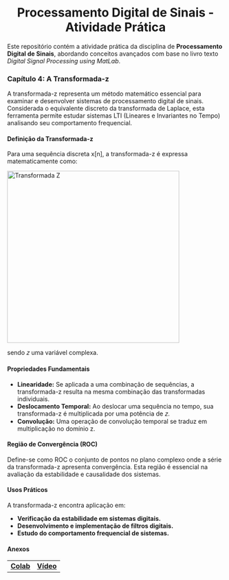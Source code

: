 <h1 align="center">Processamento Digital de Sinais - Atividade Prática</h1>

<p>
Este repositório contém a atividade prática da disciplina de <strong>Processamento Digital de Sinais</strong>, abordando conceitos avançados com base no livro texto <em>Digital Signal Processing using MatLab</em>.
</p>

### **Capítulo 4: A Transformada-z**
A transformada-z representa um método matemático essencial para examinar e desenvolver sistemas de processamento digital de sinais. Considerada o equivalente discreto da transformada de Laplace, esta ferramenta permite estudar sistemas LTI (Lineares e Invariantes no Tempo) analisando seu comportamento frequencial.

#### **Definição da Transformada-z** 
Para uma sequência discreta x[n], a transformada-z é expressa matematicamente como:

<img src="https://github.com/user-attachments/assets/de2535be-07b5-40af-abfb-75711d890811" alt="Transformada Z" width="400"/>

sendo 𝑧 uma variável complexa.

#### **Propriedades Fundamentais**
- **Linearidade:** Se aplicada a uma combinação de sequências, a transformada-z resulta na mesma combinação das transformadas individuais.
- **Deslocamento Temporal:** Ao deslocar uma sequência no tempo, sua transformada-z é multiplicada por uma potência de 𝑧.
- **Convolução:** Uma operação de convolução temporal se traduz em multiplicação no domínio z.

#### **Região de Convergência (ROC)**
Define-se como ROC o conjunto de pontos no plano complexo onde a série da transformada-z apresenta convergência. Esta região é essencial na avaliação da estabilidade e causalidade dos sistemas.

#### **Usos Práticos**
A transformada-z encontra aplicação em:
- **Verificação da estabilidade em sistemas digitais.**
- **Desenvolvimento e implementação de filtros digitais.**
- **Estudo do comportamento frequencial de sistemas.**

#### **Anexos**
<table>
  <tr>
    <td align="center">
      <a href="https://colab.research.google.com/drive/15LLKP70mI4uQdBgdRD-PIKjTUPuk68zU?usp=sharing">
        <b>Colab</b>
      </a>
    </td>
    <td align="center">
      <a href="https://www.youtube.com/watch?v=_cwMggmruPw">
        <b>Vídeo</b>
      </a>
    </td>
  </tr>
</table>

